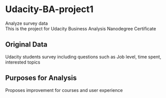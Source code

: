 # Udacity-BA-project1
Analyze survey data<br>
This is the project for Udacity Business Analysis Nanodegree Certificate

## Original Data<br>
Udacity students survey including questions such as Job level, time spent, interested topics

## Purposes for Analysis<br>
Proposes improvement for courses and user experience
